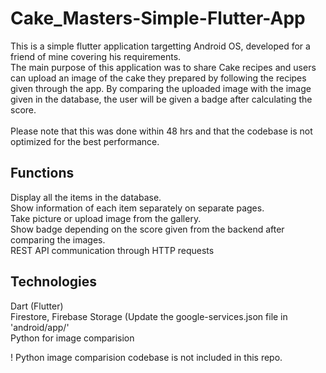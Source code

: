 # Cake_Masters-Simple-Flutter-App
 This is a simple flutter application targetting Android OS, developed for a friend of mine covering his requirements.<br>
 The main purpose of this application was to share Cake recipes and users can upload an image of the cake they prepared by following the recipes given through the app. By comparing the uploaded image with the image given in the database, the user will be given a badge after calculating the score. <br><br>
 Please note that this was done within 48 hrs and that the codebase is not optimized for the best performance.

## Functions
Display all the items in the database.<br>
Show information of each item separately on separate pages.<br>
Take picture or upload image from the gallery.<br>
Show badge depending on the score given from the backend after comparing the images.<br>
REST API communication through HTTP requests<br>

## Technologies
Dart (Flutter)<br>
Firestore, Firebase Storage (Update the google-services.json file in 'android/app/'<br>
Python for image comparision<br>

! Python image comparision codebase is not included in this repo.
